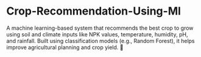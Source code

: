 # Crop-Recommendation-Using-Ml
A machine learning-based system that recommends the best crop to grow using soil and climate inputs like NPK values, temperature, humidity, pH, and rainfall. Built using classification models (e.g., Random Forest), it helps improve agricultural planning and crop yield. 🌱
